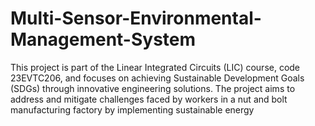 # Multi-Sensor-Environmental-Management-System
This project is part of the Linear Integrated Circuits (LIC) course, code 23EVTC206, and focuses on achieving Sustainable Development Goals (SDGs) through innovative engineering solutions. The project aims to address and mitigate challenges faced by workers in a nut and bolt manufacturing factory by implementing sustainable energy 
